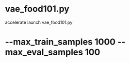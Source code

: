 # vae_food101.py

accelerate launch vae_food101.py 
# --max_train_samples 1000 --max_eval_samples 100 